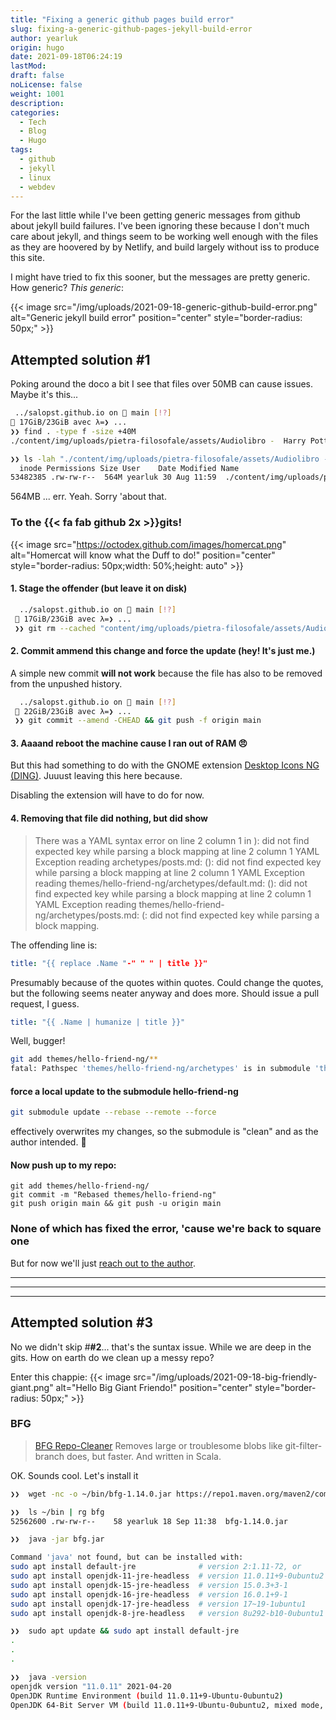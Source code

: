 ```yaml
---
title: "Fixing a generic github pages build error"
slug: fixing-a-generic-github-pages-jekyll-build-error
author: yearluk
origin: hugo
date: 2021-09-18T06:24:19
lastMod:
draft: false
noLicense: false
weight: 1001
description: 
categories:
  - Tech
  - Blog
  - Hugo
tags:
  - github
  - jekyll
  - linux
  - webdev
---
```

 
For the last little while I've been getting generic messages from github about jekyll build failures.  I've been ignoring these because I don't much care about jekyll, and things seem to be working well enough with the files as they are hoovered by by Netlify, and build largely without iss to produce this site.

I might have tried to fix this sooner, but the messages are pretty generic. How generic? *This generic*:

{{< image src="/img/uploads/2021-09-18-generic-github-build-error.png" alt="Generic jekyll build error" position="center" style="border-radius: 50px;" >}}

## Attempted solution #1
Poking around the doco a bit I see that files over 50MB can cause issues. Maybe it's this...

 ```bash
  ../salopst.github.io on  main [!?]
 🧠 17GiB/23GiB avec λ=❯ ...
 ❯❯ find . -type f -size +40M
 ./content/img/uploads/pietra-filosofale/assets/Audiolibro -  Harry Potter e la Pietra Filosofale Completo.m4a

 ❯❯ ls -lah "./content/img/uploads/pietra-filosofale/assets/Audiolibro -  Harry Potter e la Pietra Filosofale Completo.m4a"
   inode Permissions Size User    Date Modified Name
53482385 .rw-rw-r--  564M yearluk 30 Aug 11:59  ./content/img/uploads/pietra-filosofale/assets/Audiolibro -  Harry Potter e la Pietra Filosofale Completo.m4a
 ```

564MB ... err. Yeah. Sorry 'about that.

### To the {{< fa fab github 2x >}}gits!

{{< image src="https://octodex.github.com/images/homercat.png" alt="Homercat will know what the Duff to do!" position="center" style="border-radius: 50px;width: 50%;height: auto"  >}}

#### 1. Stage the offender (but leave it on disk)
```bash
  ../salopst.github.io on  main [!?]
 🧠 17GiB/23GiB avec λ=❯ ...
 ❯❯ git rm --cached "content/img/uploads/pietra-filosofale/assets/Audiolibro -  Harry Potter e la Pietra Filosofale Completo.m4a"

```

#### 2. Commit ammend this change and force the update (hey! It's just me.)
A simple new commit **will not work** because the file has also to be removed from the unpushed history.
```bash
  ../salopst.github.io on  main [!?]
 🧠 22GiB/23GiB avec λ=❯ ...
 ❯❯ git commit --amend -CHEAD && git push -f origin main
```

#### 3. Aaaand reboot the machine cause I ran out of RAM 😠
But this had something to do with the GNOME extension [Desktop Icons NG (DING)](https://www.rastersoft.com/programas/ding.html). Juuust leaving this here because.

Disabling the extension will have to do for now.

#### 4. Removing that file did nothing, but did show

> There was a YAML syntax error on line 2 column 1 in <unknown>): did not find expected key while parsing a block mapping at line 2 column 1 YAML Exception reading archetypes/posts.md: (<unknown>): did not find expected key while parsing a block mapping at line 2 column 1 YAML Exception reading themes/hello-friend-ng/archetypes/default.md: (<unknown>): did not find expected key while parsing a block mapping at line 2 column 1 YAML Exception reading themes/hello-friend-ng/archetypes/posts.md: (<unknown>: did not find expected key while parsing a block mapping.

The offending line is:

```yaml
title: "{{ replace .Name "-" " " | title }}"
```

Presumably because of the quotes within quotes. Could change the quotes, but the following seems neater anyway and does more. Should issue a pull request, I guess.

```yaml
title: "{{ .Name | humanize | title }}"
```

Well, bugger!

```bash
git add themes/hello-friend-ng/**
fatal: Pathspec 'themes/hello-friend-ng/archetypes' is in submodule 'themes/hello-friend-ng'
```

#### force a local update to the submodule hello-friend-ng 
```bash
git submodule update --rebase --remote --force
```

effectively overwrites my changes, so the submodule is "clean" and as the author intended. 💅

#### Now push up to my repo:
```
git add themes/hello-friend-ng/
git commit -m "Rebased themes/hello-friend-ng"
git push origin main && git push -u origin main
```

### None of which has fixed the error, 'cause we're back to square one
But for now we'll just [reach out to the author](https://github.com/rhazdon/hugo-theme-hello-friend-ng/issues/331).

-----
-----
-----

## Attempted solution #3

No we didn't skip #**#2**... that's the suntax issue. While we are deep in the gits. How on earth do we clean up a messy repo?

Enter this chappie:
{{< image src="/img/uploads/2021-09-18-big-friendly-giant.png" alt="Hello Big Giant Friendo!" position="center" style="border-radius: 50px;" >}}

### BFG

> [BFG Repo-Cleaner](https://rtyley.github.io/bfg-repo-cleaner/)
Removes large or troublesome blobs like git-filter-branch does, but faster. And written in Scala.

OK. Sounds cool. Let's install it

```bash
❯❯  wget -nc -o ~/bin/bfg-1.14.0.jar https://repo1.maven.org/maven2/com/madgag/bfg/1.14.0/bfg-1.14.0.jar

❯❯  ls ~/bin | rg bfg
52562600 .rw-rw-r--    58 yearluk 18 Sep 11:38  bfg-1.14.0.jar 

❯❯  java -jar bfg.jar

Command 'java' not found, but can be installed with:
sudo apt install default-jre              # version 2:1.11-72, or
sudo apt install openjdk-11-jre-headless  # version 11.0.11+9-0ubuntu2
sudo apt install openjdk-15-jre-headless  # version 15.0.3+3-1
sudo apt install openjdk-16-jre-headless  # version 16.0.1+9-1
sudo apt install openjdk-17-jre-headless  # version 17~19-1ubuntu1
sudo apt install openjdk-8-jre-headless   # version 8u292-b10-0ubuntu1

❯❯  sudo apt update && sudo apt install default-jre
.
.
.

❯❯  java -version
openjdk version "11.0.11" 2021-04-20
OpenJDK Runtime Environment (build 11.0.11+9-Ubuntu-0ubuntu2)
OpenJDK 64-Bit Server VM (build 11.0.11+9-Ubuntu-0ubuntu2, mixed mode, sharing)
```
